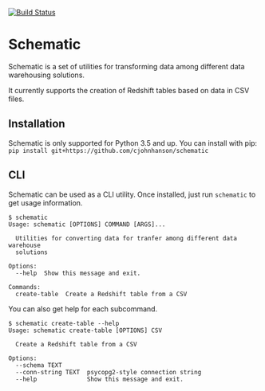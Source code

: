 [![Build Status](https://cloud.drone.io/api/badges/cjohnhanson/schematic/status.svg)](https://cloud.drone.io/cjohnhanson/schematic)
# Schematic
Schematic is a set of utilities for transforming data among different data warehousing solutions.

It currently supports the creation of Redshift tables based on data in CSV files.

## Installation
Schematic is only supported for Python 3.5 and up.
You can install with pip:
`pip install git+https://github.com/cjohnhanson/schematic`

## CLI
Schematic can be used as a CLI utility. Once installed, just run `schematic` to get usage information.
```
$ schematic
Usage: schematic [OPTIONS] COMMAND [ARGS]...

  Utilities for converting data for tranfer among different data warehouse
  solutions

Options:
  --help  Show this message and exit.

Commands:
  create-table  Create a Redshift table from a CSV
```
You can also get help for each subcommand.
```
$ schematic create-table --help
Usage: schematic create-table [OPTIONS] CSV

  Create a Redshift table from a CSV

Options:
  --schema TEXT
  --conn-string TEXT  psycopg2-style connection string
  --help              Show this message and exit.
```